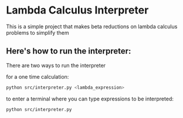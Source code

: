 # Lambda Calculus Interpreter
This is a simple project that makes beta reductions on lambda calculus problems to simplify them

## Here's how to run the interpreter:

There are two ways to run the interpreter

for a one time calculation:
```sh
python src/interpreter.py <lambda_expression>
```

to enter a terminal where you can type expressions to be interpreted:
```sh
python src/interpreter.py
```